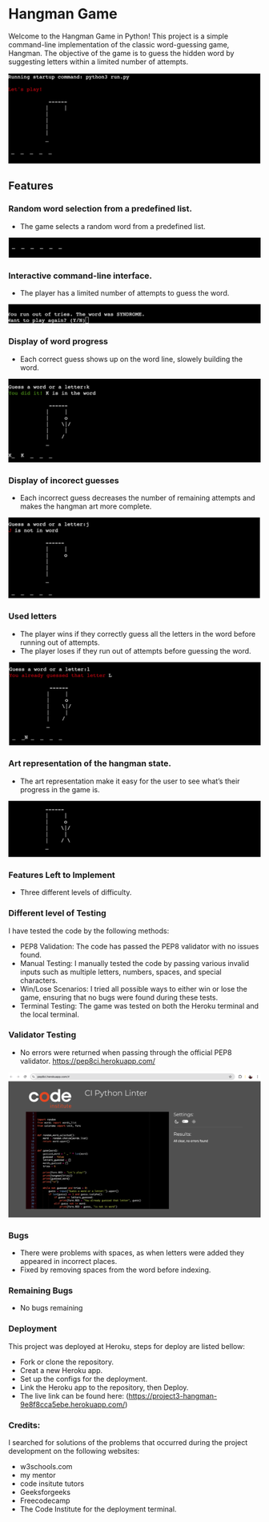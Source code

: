 # Hangman Game 
Welcome to the Hangman Game in Python! This project is a simple command-line implementation of the classic word-guessing game, Hangman. The objective of the game is to guess the hidden word by suggesting letters within a limited number of attempts.

![ Alt the start position ](photos/let's_play.png)

## Features

### Random word selection from a predefined list.

- The game selects a random word from a predefined list.

![ Random word ](photos/random_word.png)

### Interactive command-line interface.

- The player has a limited number of attempts to guess the word.

![ Random word ](photos/play_again.png)

### Display of word progress

- Each correct guess shows up on the word line, slowely building the word.

![ Letter not in word ](photos/you_did_it.png)

### Display of incorect guesses

- Each incorrect guess decreases the number of remaining attempts and makes the hangman art more complete. 

![ Letter not in word ](photos/not_in_word_head.png)

 ### Used letters

- The player wins if they correctly guess all the letters in the word before running out of attempts.
- The player loses if they run out of attempts before guessing the word.

![ Letter already used ](photos/already_guessed_letter.png)

### Art representation of the hangman state.

- The art representation  make it easy for the user to see what’s their progress in the game is. 

![ Hangeman ](photos/hangman_art.png)

### Features Left to Implement
-  Three different levels of difficulty.

###  Different level of Testing
I have tested the code by the following methods:
-	PEP8 Validation: The code has passed the PEP8 validator with no issues found.
-	Manual Testing: I manually tested the code by passing various invalid inputs such as multiple letters, numbers, spaces, and special characters.
-	Win/Lose Scenarios: I tried all possible ways to either win or lose the game, ensuring that no bugs were found during these tests.
-	Terminal Testing: The game was tested on both the Heroku terminal and the local terminal.

### Validator Testing
-	No errors were returned when passing through the official PEP8 validator.
https://pep8ci.herokuapp.com/

![ pep8 result ](photos/pep8_result.png)

### Bugs
- There were problems with spaces, as when letters were added they appeared in incorrect places.
- Fixed by removing spaces from the word before indexing.

### Remaining Bugs
-	No bugs remaining

### Deployment
This project was deployed at Heroku, steps for deploy are listed bellow:
-	Fork or clone the repository.
-	Creat a new Heroku app.
-	Set up the configs for the deployment.
-	Link the Heroku app to the repository, then Deploy.
-	The live link can be found here: (https://project3-hangman-9e8f8cca5ebe.herokuapp.com/)

### Credits:

I searched for solutions of the problems that occurred during the project development on the following websites:

- w3schools.com
- my mentor
- code insitute tutors
-	Geeksforgeeks
-	Freecodecamp
-	The Code Institute for the deployment terminal.



